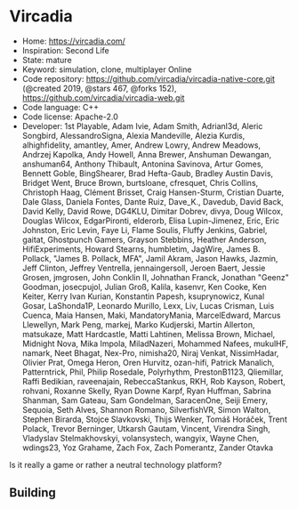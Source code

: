 # Vircadia

- Home: https://vircadia.com/
- Inspiration: Second Life
- State: mature
- Keyword: simulation, clone, multiplayer Online
- Code repository: https://github.com/vircadia/vircadia-native-core.git (@created 2019, @stars 467, @forks 152), https://github.com/vircadia/vircadia-web.git
- Code language: C++
- Code license: Apache-2.0
- Developer: 1st Playable, Adam Ivie, Adam Smith, Adrianl3d, Aleric Songbird, AlessandroSigna, Alexia Mandeville, Alezia Kurdis, alhighfidelity, amantley, Amer, Andrew Lowry, Andrew Meadows, Andrzej Kapolka, Andy Howell, Anna Brewer, Anshuman Dewangan, anshuman64, Anthony Thibault, Antonina Savinova, Artur Gomes, Bennett Goble, BingShearer, Brad Hefta-Gaub, Bradley Austin Davis, Bridget Went, Bruce Brown, burtsloane, cfresquet, Chris Collins, Christoph Haag, Clément Brisset, Craig Hansen-Sturm, Cristian Duarte, Dale Glass, Daniela Fontes, Dante Ruiz, Dave_K., Davedub, David Back, David Kelly, David Rowe, DG4KLU, Dimitar Dobrev, divya, Doug Wilcox, Douglas Wilcox, EdgarPironti, elderorb, Elisa Lupin-Jimenez, Eric, Eric Johnston, Eric Levin, Faye Li, Flame Soulis, Fluffy Jenkins, Gabriel, gaitat, Ghostpunch Gamers, Grayson Stebbins, Heather Anderson, HifiExperiments, Howard Stearns, humbletim, JagWire, James B. Pollack, "James B. Pollack, MFA", Jamil Akram, Jason Hawks, Jazmin, Jeff Clinton, Jeffrey Ventrella, jennaingersoll, Jeroen Baert, Jessie Grosen, jmgrosen, John Conklin II, Johnathan Franck, Jonathan "Geenz" Goodman, josecpujol, Julian Groß, Kalila, kasenvr, Ken Cooke, Ken Keiter, Kerry Ivan Kurian, Konstantin Papesh, ksuprynowicz, Kunal Gosar, LaShonda1P, Leonardo Murillo, Lexx, Liv, Lucas Crisman, Luis Cuenca, Maia Hansen, Maki, MandatoryMania, MarcelEdward, Marcus Llewellyn, Mark Peng, markej, Marko Kudjerski, Martin Allerton, matsukaze, Matt Hardcastle, Matti Lahtinen, Melissa Brown, Michael, Midnight Nova, Mika Impola, MiladNazeri, Mohammed Nafees, mukulHF, namark, Neet Bhagat, Nex-Pro, nimisha20, Niraj Venkat, NissimHadar, Olivier Prat, Omega Heron, Oren Hurvitz, ozan-hifi, Patrick Manalich, Patterntrick, Phil, Philip Rosedale, Polyrhythm, PrestonB1123, Qliemillar, Raffi Bedikian, raveenajain, RebeccaStankus, RKH, Rob Kayson, Robert, rohvani, Roxanne Skelly, Ryan Downe Karpf, Ryan Huffman, Sabrina Shanman, Sam Gateau, Sam Gondelman, SaracenOne, Seiji Emery, Sequoia, Seth Alves, Shannon Romano, SilverfishVR, Simon Walton, Stephen Birarda, Stojce Slavkovski, Thijs Wenker, Tomáš Horáček, Trent Polack, Trevor Berninger, Utkarsh Gautam, Vincent, Virendra Singh, Vladyslav Stelmakhovskyi, volansystech, wangyix, Wayne Chen, wdings23, Yoz Grahame, Zach Fox, Zach Pomerantz, Zander Otavka

Is it really a game or rather a neutral technology platform?

## Building
